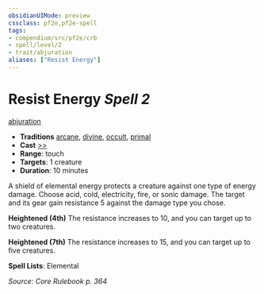 ```yaml
---
obsidianUIMode: preview
cssclass: pf2e,pf2e-spell
tags:
- compendium/src/pf2e/crb
- spell/level/2
- trait/abjuration
aliases: ["Resist Energy"]
---
```

# Resist Energy *Spell 2*   
[abjuration](abjuration.md "Abjuration School Trait")  

- **Traditions** [arcane](arcane.md "Arcane Tradition Trait"), [divine](divine.md "Divine Tradition Trait"), [occult](occult.md "Occult Tradition Trait"), [primal](primal.md "Primal Tradition Trait")
- **Cast** [>>](chapter-9-playing-the-game.md#Actions "Two-Action") 
- **Range**: touch
- **Targets**: 1 creature
- **Duration**: 10 minutes

A shield of elemental energy protects a creature against one type of energy damage. Choose acid, cold, electricity, fire, or sonic damage. The target and its gear gain resistance 5 against the damage type you chose.

**Heightened (4th)** The resistance increases to 10, and you can target up to two creatures.

**Heightened (7th)** The resistance increases to 15, and you can target up to five creatures.

**Spell Lists**: Elemental

*Source: Core Rulebook p. 364*